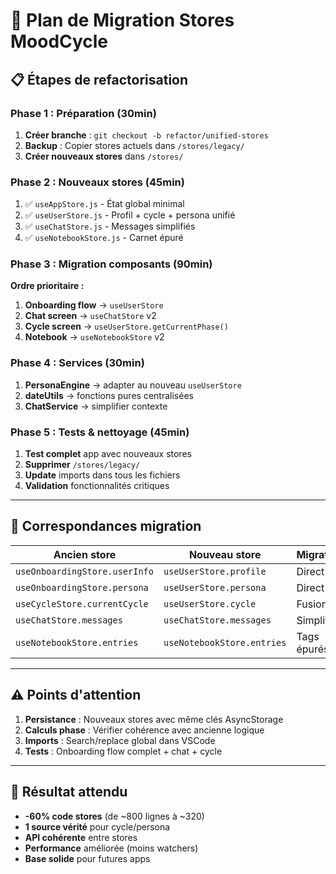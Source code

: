 # 🌙 Plan de Migration Stores MoodCycle

## 📋 Étapes de refactorisation

### Phase 1 : Préparation (30min)
1. **Créer branche** : `git checkout -b refactor/unified-stores`
2. **Backup** : Copier stores actuels dans `/stores/legacy/`
3. **Créer nouveaux stores** dans `/stores/`

### Phase 2 : Nouveaux stores (45min)
1. ✅ `useAppStore.js` - État global minimal
2. ✅ `useUserStore.js` - Profil + cycle + persona unifié  
3. ✅ `useChatStore.js` - Messages simplifiés
4. ✅ `useNotebookStore.js` - Carnet épuré

### Phase 3 : Migration composants (90min)
**Ordre prioritaire :**
1. **Onboarding flow** → `useUserStore`
2. **Chat screen** → `useChatStore` v2
3. **Cycle screen** → `useUserStore.getCurrentPhase()`
4. **Notebook** → `useNotebookStore` v2

### Phase 4 : Services (30min)
1. **PersonaEngine** → adapter au nouveau `useUserStore`
2. **dateUtils** → fonctions pures centralisées
3. **ChatService** → simplifier contexte

### Phase 5 : Tests & nettoyage (45min)
1. **Test complet** app avec nouveaux stores
2. **Supprimer** `/stores/legacy/`
3. **Update** imports dans tous les fichiers
4. **Validation** fonctionnalités critiques

---

## 🔄 Correspondances migration

| Ancien store | Nouveau store | Migration |
|--------------|---------------|-----------|
| `useOnboardingStore.userInfo` | `useUserStore.profile` | Direct |
| `useOnboardingStore.persona` | `useUserStore.persona` | Direct |
| `useCycleStore.currentCycle` | `useUserStore.cycle` | Fusion |
| `useChatStore.messages` | `useChatStore.messages` | Simplifié |
| `useNotebookStore.entries` | `useNotebookStore.entries` | Tags épurés |

---

## ⚠️ Points d'attention

1. **Persistance** : Nouveaux stores avec même clés AsyncStorage
2. **Calculs phase** : Vérifier cohérence avec ancienne logique
3. **Imports** : Search/replace global dans VSCode
4. **Tests** : Onboarding flow complet + chat + cycle

---

## 🎯 Résultat attendu

- **-60% code stores** (de ~800 lignes à ~320)
- **1 source vérité** pour cycle/persona
- **API cohérente** entre stores
- **Performance** améliorée (moins watchers)
- **Base solide** pour futures apps
